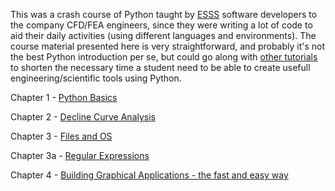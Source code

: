 This was a crash course of Python taught by [ESSS](www.esss.com.br) software developers to the company CFD/FEA engineers,
since they were writing a lot of code to aid their daily activities (using different languages and environments). The
course material presented here is very straightforward, and probably it's not the best Python introduction per se, but
could go along with [other tutorials](https://wiki.python.org/moin/BeginnersGuide/Programmers) to shorten the necessary
time a student need to be able to create usefull engineering/scientific tools using Python.

Chapter 1 - [Python Basics]

Chapter 2 - [Decline Curve Analysis]

Chapter 3 - [Files and OS]

Chapter 3a - [Regular Expressions]

Chapter 4 - [Building Graphical Applications - the fast and easy way]

[Python Basics]: http://nbviewer.ipython.org/github/esss/py4eng-course/blob/master/notebooks/py4eng-en/1.%20Python%20Basics.ipynb
[Decline Curve Analysis]: http://nbviewer.ipython.org/github/esss/py4eng-course/blob/master/notebooks/py4eng-oil/2.%20Decline%20Curve%20Analysis.ipynb
[Files and OS]: http://nbviewer.ipython.org/github/esss/py4eng-course/blob/master/notebooks/py4eng-oil/3.%20Files%20and%20OS.ipynb
[Regular Expressions]: http://nbviewer.ipython.org/github/esss/py4eng-course/blob/master/notebooks/py4eng-en/3c.%20Regular%20Expressions.ipynb
[Building Graphical Applications - the fast and easy way]: http://nbviewer.ipython.org/github/esss/py4eng-course/blob/master/notebooks/py4eng-en/4.%20Building%20graphical%20applications%20-%20the%20fast%20and%20easy%20way.ipynb
